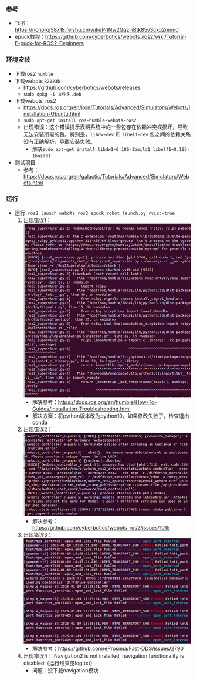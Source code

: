 ### 参考
- 飞书：https://ncnorqj58718.feishu.cn/wiki/PrlNw2GqziliBtk85vScxo2mnnd
- epuck教程：https://github.com/cyberbotics/webots_ros2/wiki/Tutorial-E-puck-for-ROS2-Beginners


### 环境安装
- 下载ros2 `humble`
- 下载webots `R2023b`
    - https://github.com/cyberbotics/webots/releases
    - `sudo dpkg -i 文件名.deb`
- 下载webots_ros2
    - https://docs.ros.org/en/iron/Tutorials/Advanced/Simulators/Webots/Installation-Ubuntu.html
    - `sudo apt-get install ros-humble-webots-ros2`
    - 出现错误：这个错误提示表明系统中的一些包存在依赖冲突或损坏，导致无法安装所需的包。特别是，`libdw-dev` 和 `libelf-dev` 包之间的依赖关系没有正确解析，导致安装失败。
        - 解决`sudo apt-get install libdw1=0.186-1build1 libelf1=0.186-1build1`
- 测试项目：
    - 参考：https://docs.ros.org/en/galactic/Tutorials/Advanced/Simulators/Webots.html

### 运行
- 运行` ros2 launch webots_ros2_epuck robot_launch.py rviz:=true`
    1. 出现错误1：![导入rclpy库](img/系统上导入失败.png)
        - 解决参考：https://docs.ros.org/en/humble/How-To-Guides/Installation-Troubleshooting.html
        - 解决方案：将python版本改为python10，如果修改失败了，检查退出conda
    2. 出现错误2：![webots控制器出问题](img/webots控制器出问题.png)
        - 解决参考：https://github.com/cyberbotics/webots_ros2/issues/1015
    3. 出现错误3：![DDS清理共享内存](img/RTPS_TRANSPORT_SHM.png)
        - 解决参考：https://github.com/eProsima/Fast-DDS/issues/2790
    4. 出现错误4： Navigation2 is not installed, navigation functionality is disabled（运行结果见log.txt）
        - 问题：没下载navigation模块